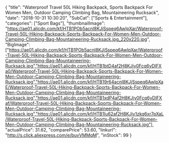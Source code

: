 {
	"title": "Waterproof Travel 50L Hiking Backpack, Sports Backpack For Women Men, Outdoor Camping Climbing Bag, Mountaineering Rucksack",
	"date": "2018-10-31 10:30:20",
	"SubCat": ["Sports & Entertainment"],
	"categories": ["Sport Bags"],
	"thumbnailImage": "https://ae01.alicdn.com/kf/HTB1POb5acnI8KJjSspeq6AwIpXar/Waterproof-Travel-50L-Hiking-Backpack-Sports-Backpack-For-Women-Men-Outdoor-Camping-Climbing-Bag-Mountaineering-Rucksack.jpg_220x220.jpg",
	"BigImage": ["https://ae01.alicdn.com/kf/HTB1POb5acnI8KJjSspeq6AwIpXar/Waterproof-Travel-50L-Hiking-Backpack-Sports-Backpack-For-Women-Men-Outdoor-Camping-Climbing-Bag-Mountaineering-Rucksack.jpg","https://ae01.alicdn.com/kf/HTB1btD4af2H8KJjy0Fcq6yDlFXa0/Waterproof-Travel-50L-Hiking-Backpack-Sports-Backpack-For-Women-Men-Outdoor-Camping-Climbing-Bag-Mountaineering-Rucksack.jpg","https://ae01.alicdn.com/kf/HTB19r64acnI8KJjSspeq6AwIpXaE/Waterproof-Travel-50L-Hiking-Backpack-Sports-Backpack-For-Women-Men-Outdoor-Camping-Climbing-Bag-Mountaineering-Rucksack.jpg","https://ae01.alicdn.com/kf/HTB1xdP4af2H8KJjy0Fcq6yDlFXaf/Waterproof-Travel-50L-Hiking-Backpack-Sports-Backpack-For-Women-Men-Outdoor-Camping-Climbing-Bag-Mountaineering-Rucksack.jpg","https://ae01.alicdn.com/kf/HTB1Iu62af2H8KJjy1zkq6xr7pXaL/Waterproof-Travel-50L-Hiking-Backpack-Sports-Backpack-For-Women-Men-Outdoor-Camping-Climbing-Bag-Mountaineering-Rucksack.jpg"],
	"actualPrice": 31.62,
	"comparePrice": 53.60,
	"linkurl": "http://s.click.aliexpress.com/e/buvVMMqM",
	"inStock": 99
}
